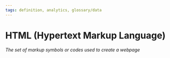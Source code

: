 ```yaml
---
tags: definition, analytics, glossary/data
---
```

#  HTML (Hypertext Markup Language)
*The set of markup symbols or codes used to create a webpage*